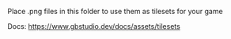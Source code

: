 Place .png files in this folder to use them as tilesets for your game

Docs: https://www.gbstudio.dev/docs/assets/tilesets

